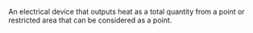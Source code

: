 An electrical device that outputs heat as a total quantity from a point or restricted area that can be considered as a point.